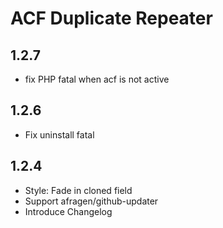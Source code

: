 ACF Duplicate Repeater
======================

1.2.7
-----
 - fix PHP fatal when acf is not active

1.2.6
-----
 - Fix uninstall fatal

1.2.4
-----
 - Style: Fade in cloned field
 - Support afragen/github-updater
 - Introduce Changelog

